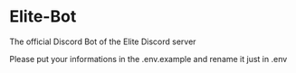 # Elite-Bot
The official Discord Bot of the Elite Discord server


Please put your informations in the .env.example and rename it just in .env
